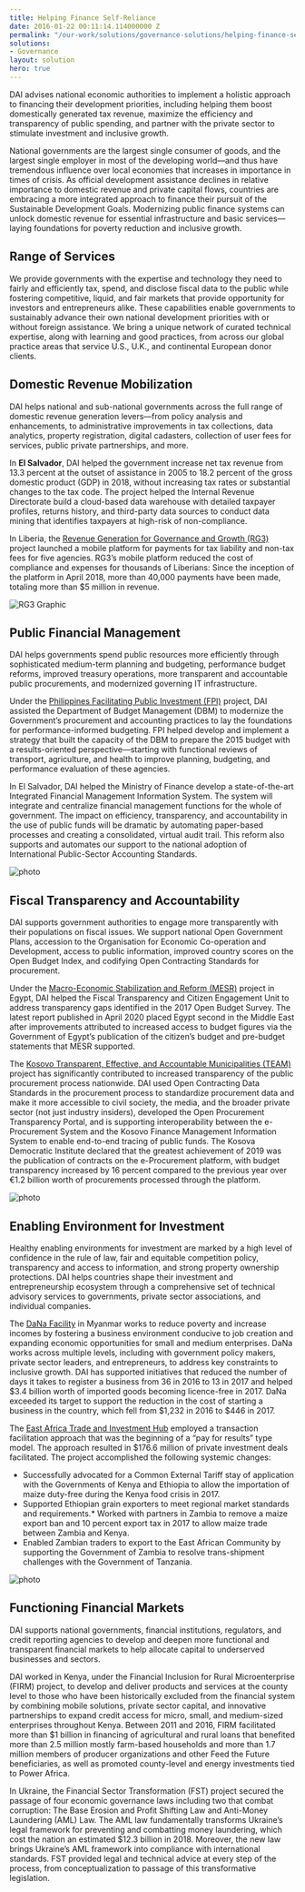 ```yaml
---
title: Helping Finance Self-Reliance
date: 2016-01-22 00:11:14.114000000 Z
permalink: "/our-work/solutions/governance-solutions/helping-finance-self-reliance"
solutions:
- Governance
layout: solution
hero: true
---
```


DAI advises national economic authorities to implement a holistic approach to financing their development priorities, including helping them boost domestically generated tax revenue, maximize the efficiency and transparency of public spending, and partner with the private sector to stimulate investment and inclusive growth.

National governments are the largest single consumer of goods, and the largest single employer in most of the developing world—and thus have tremendous influence over local economies that increases in importance in times of crisis. As official development assistance declines in relative importance to domestic revenue and private capital flows, countries are embracing a more integrated approach to finance their pursuit of the Sustainable Development Goals. Modernizing public finance systems can unlock domestic revenue for essential infrastructure and basic services—laying foundations for poverty reduction and inclusive growth.

<aside>
<h2>Range of Services</h2>
<p>
  We provide governments with the expertise and technology they need to fairly and efficiently tax, spend, and disclose fiscal data to the public while fostering competitive, liquid, and fair markets that provide opportunity for investors and entrepreneurs alike. These capabilities enable governments to sustainably advance their own national development priorities with or without foreign assistance. We bring a unique network of curated technical expertise, along with learning and good practices, from across our global practice areas that service U.S., U.K., and continental European donor clients.
</p>
</aside>

## Domestic Revenue Mobilization

DAI helps national and sub-national governments across the full range of domestic revenue generation levers—from policy analysis and enhancements, to administrative improvements in tax collections, data analytics, property registration, digital cadasters, collection of user fees for services, public private partnerships, and more.

In **El Salvador**, DAI helped the government increase net tax revenue from 13.3 percent at the outset of assistance in 2005 to 18.2 percent of the gross domestic product (GDP) in 2018, without increasing tax rates or substantial changes to the tax code. The project helped the Internal Revenue Directorate build a cloud-based data warehouse with detailed taxpayer profiles, returns history, and third-party data sources to conduct data mining that identifies taxpayers at high-risk of non-compliance.

In Liberia, the [Revenue Generation for Governance and Growth (RG3)](/our-work/projects/liberia-revenue-generation-governance-and-growth-rg3) project launched a mobile platform for payments for tax liability and non-tax fees for five agencies. RG3’s mobile platform reduced the cost of compliance and expenses for thousands of Liberians: Since the inception of the platform in April 2018, more than 40,000 payments have been made, totaling more than $5 million in revenue.

![RG3 Graphic](/uploads/help-financing-self-reliance-graphic.png)

## Public Financial Management

DAI helps governments spend public resources more efficiently through sophisticated medium-term planning and budgeting, performance budget reforms, improved treasury operations, more transparent and accountable public procurements, and modernized governing IT infrastructure.

Under the [Philippines Facilitating Public Investment (FPI)](/our-work/projects/philippines-facilitating-public-investment-fpi) project, DAI assisted the Department of Budget Management (DBM) to modernize the Government’s procurement and accounting practices to lay the foundations for performance-informed budgeting. FPI helped develop and implement a strategy that built the capacity of the DBM to prepare the 2015 budget with a results-oriented perspective—starting with functional reviews of transport, agriculture, and health to improve planning, budgeting, and performance evaluation of these agencies.

In El Salvador, DAI helped the Ministry of Finance develop a state-of-the-art Integrated Financial Management Information System. The system will integrate and centralize financial management functions for the whole of government. The impact on efficiency, transparency, and accountability in the use of public funds will be dramatic by automating paper-based processes and creating a consolidated, virtual audit trail. This reform also supports and automates our support to the national adoption of International Public-Sector Accounting Standards.

![photo](/uploads/help-self-financing-image1.jpg)

## Fiscal Transparency and Accountability

DAI supports government authorities to engage more transparently with their populations on fiscal issues. We support national Open Government Plans, accession to the Organisation for Economic Co-operation and Development, access to public information, improved country scores on the Open Budget Index, and codifying Open Contracting Standards for procurement.

Under the [Macro-Economic Stabilization and Reform (MESR)](/our-work/projects/egypt-macro-economic-stabilization-and-reform-mesr) project in Egypt, DAI helped the Fiscal Transparency and Citizen Engagement Unit to address transparency gaps identified in the 2017 Open Budget Survey. The latest report published in April 2020 placed Egypt second in the Middle East after improvements attributed to increased access to budget figures via the Government of Egypt’s publication of the citizen’s budget and pre-budget statements that MESR supported. 

The [Kosovo Transparent, Effective, and Accountable Municipalities (TEAM)](/our-work/projects/kosovo-transparent-effective-and-accountable-municipalities-team) project has significantly contributed to increased transparency of the public procurement process nationwide. DAI used Open Contracting Data Standards in the procurement process to standardize procurement data and make it more accessible to civil society, the media, and the broader private sector (not just industry insiders), developed the Open Procurement Transparency Portal, and is supporting interoperability between the e-Procurement System and the Kosovo Finance Management Information System to enable end-to-end tracing of public funds. The Kosova Democratic Institute declared that the greatest achievement of 2019 was the publication of contracts on the e-Procurement platform, with budget transparency increased by 16 percent compared to the previous year over €1.2 billion worth of procurements processed through the platform.

![photo](/uploads/help-self-financing-image2.jpg)

## Enabling Environment for Investment 

Healthy enabling environments for investment are marked by a high level of confidence in the rule of law, fair and equitable competition policy, transparency and access to information, and strong property ownership protections. DAI helps countries shape their investment and entrepreneurship ecosystem through a comprehensive set of technical advisory services to governments, private sector associations, and individual companies.

The [DaNa Facility](/our-work/projects/myanmar-dana-facility) in Myanmar works to reduce poverty and increase incomes by fostering a business environment conducive to job creation and expanding economic opportunities for small and medium enterprises. DaNa works across multiple levels, including with government policy makers, private sector leaders, and entrepreneurs, to address key constraints to inclusive growth. DAI has supported initiatives that reduced the number of days it takes to register a business from 36 in 2016 to 13 in 2017 and helped $3.4 billion worth of imported goods becoming licence-free in 2017. DaNa exceeded its target to support the reduction in the cost of starting a business in the country, which fell from $1,232 in 2016 to $446 in 2017.

The [East Africa Trade and Investment Hub](/our-work/projects/east-africa-trade-and-investment-hub-tih) employed a transaction facilitation approach that was the beginning of a “pay for results” type model. The approach resulted in $176.6 million of private investment deals facilitated. The project accomplished the following systemic changes:

* Successfully advocated for a Common External Tariff stay of application with the Governments of Kenya and Ethiopia to allow the importation of maize duty-free during the Kenya food crisis in 2017.
* Supported Ethiopian grain exporters to meet regional market standards and requirements.* Worked with partners in Zambia to remove a maize export ban and 10 percent export tax in 2017 to allow maize trade between Zambia and Kenya.
* Enabled Zambian traders to export to the East African Community by supporting the Government of Zambia to resolve trans-shipment challenges with the Government of Tanzania.

![photo](/uploads/help-self-financing-image3.jpg)

## Functioning Financial Markets

DAI supports national governments, financial institutions, regulators, and credit reporting agencies to develop and deepen more functional and transparent financial markets to help allocate capital to underserved businesses and sectors.

DAI worked in Kenya, under the Financial Inclusion for Rural Microenterprise (FIRM) project, to develop and deliver products and services at the county level to those who have been historically excluded from the financial system by combining mobile solutions, private sector capital, and innovative partnerships to expand credit access for micro, small, and medium-sized enterprises throughout Kenya. Between 2011 and 2016, FIRM facilitated more than $1 billion in financing of agricultural and rural loans that benefited more than 2.5 million mostly farm-based households and more than 1.7 million members of producer organizations and other Feed the Future beneficiaries, as well as promoted county-level and energy investments tied to Power Africa.

In Ukraine, the Financial Sector Transformation (FST) project secured the passage of four economic governance laws including two that combat corruption: The Base Erosion and Profit Shifting Law and Anti-Money Laundering (AML) Law. The AML law fundamentally transforms Ukraine’s legal framework for preventing and combatting money laundering, which cost the nation an estimated $12.3 billion in 2018. Moreover, the new law brings Ukraine’s AML framework into compliance with international standards. FST provided legal and technical advice at every step of the process, from conceptualization to passage of this transformative legislation.


